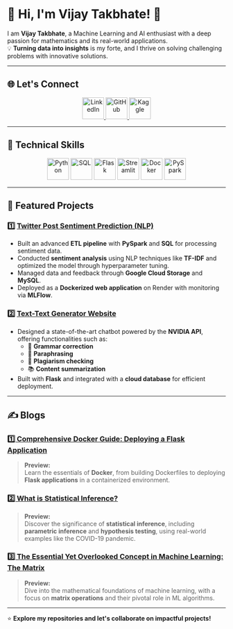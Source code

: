 # 🌟 Hi, I'm Vijay Takbhate! 👋  

I am **Vijay Takbhate**, a Machine Learning and AI enthusiast with a deep passion for mathematics and its real-world applications.  
💡 **Turning data into insights** is my forte, and I thrive on solving challenging problems with innovative solutions.  

---

## 🌐 **Let's Connect**  
<div align="center">  
<a href="https://www.linkedin.com/in/vijay-takbhate-b9231a236/?trk=PROFILE_DROP_DOWN">
  <img src="linkedin-placeholder.png" alt="LinkedIn" width="50" height="50">
</a>  
<a href="https://github.com/vijaytakbhate2002">
  <img src="github-placeholder.png" alt="GitHub" width="50" height="50">
</a>  
<a href="https://www.kaggle.com/vijay20213">
  <img src="kaggle-placeholder.png" alt="Kaggle" width="50" height="50">
</a>  
</div>  

---

## 🔧 **Technical Skills**  
<div align="center">  
<img src="python-placeholder.png" alt="Python" width="50" height="50">  
<img src="sql-placeholder.png" alt="SQL" width="50" height="50">  
<img src="flask-placeholder.png" alt="Flask" width="50" height="50">  
<img src="streamlit-placeholder.png" alt="Streamlit" width="50" height="50">  
<img src="docker-placeholder.png" alt="Docker" width="50" height="50">  
<img src="pyspark-placeholder.png" alt="PySpark" width="50" height="50">  
</div>  

---

## 🚀 **Featured Projects**  
### **1️⃣ [Twitter Post Sentiment Prediction (NLP)](https://github.com/vijaytakbhate2002/sentiment-prediction-flask-application.git)**  
- Built an advanced **ETL pipeline** with **PySpark** and **SQL** for processing sentiment data.  
- Conducted **sentiment analysis** using NLP techniques like **TF-IDF** and optimized the model through hyperparameter tuning.  
- Managed data and feedback through **Google Cloud Storage** and **MySQL**.  
- Deployed as a **Dockerized web application** on Render with monitoring via **MLFlow**.  

### **2️⃣ [Text-Text Generator Website](https://text-text-generator.onrender.com/)**  
- Designed a state-of-the-art chatbot powered by the **NVIDIA API**, offering functionalities such as:  
  - 📝 **Grammar correction**  
  - 🔄 **Paraphrasing**  
  - 📜 **Plagiarism checking**  
  - 📚 **Content summarization**  
- Built with **Flask** and integrated with a **cloud database** for efficient deployment.  

---

## ✍️ **Blogs**  
### [1️⃣ Comprehensive Docker Guide: Deploying a Flask Application](https://www.linkedin.com/pulse/comprehensive-docker-guide-deploying-flask-vijay-takbhate-ojxvc/?trackingId=EzxHCiCaQbur%2FNED9CL76A%3D%3D)  
> **Preview:**  
> Learn the essentials of **Docker**, from building Dockerfiles to deploying **Flask applications** in a containerized environment.  

### [2️⃣ What is Statistical Inference?](https://www.linkedin.com/pulse/what-statistical-inference-vijay-takbhate-liyhe/?trackingId=EzxHCiCaQbur%2FNED9CL76A%3D%3D)  
> **Preview:**  
> Discover the significance of **statistical inference**, including **parametric inference** and **hypothesis testing**, using real-world examples like the COVID-19 pandemic.  

### [3️⃣ The Essential Yet Overlooked Concept in Machine Learning: The Matrix](https://www.linkedin.com/pulse/essential-yet-overlooked-concept-machine-learning-matrix-takbhate-wrzqc/?trackingId=EzxHCiCaQbur%2FNED9CL76A%3D%3D)  
> **Preview:**  
> Dive into the mathematical foundations of machine learning, with a focus on **matrix operations** and their pivotal role in ML algorithms.  

---

⭐️ **Explore my repositories and let's collaborate on impactful projects!**
